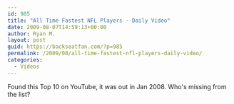 ```yaml
---
id: 985
title: "All Time Fastest NFL Players - Daily Video"
date: 2009-08-07T14:59:13+00:00
author: Ryan M.
layout: post
guid: https://backseatfan.com/?p=985
permalink: /2009/08/all-time-fastest-nfl-players-daily-video/
categories:
  - Videos
---
```


<div class="entry">
  <p>
  </p>

  <p>
    Found this Top 10 on YouTube, it was out in Jan 2008. Who's missing from the list?
  </p>
</div>
